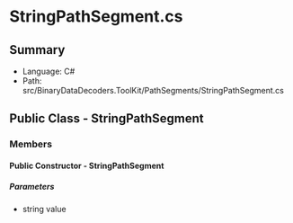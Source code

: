 ﻿# StringPathSegment.cs

## Summary

* Language: C#
* Path: src/BinaryDataDecoders.ToolKit/PathSegments/StringPathSegment.cs

## Public Class - StringPathSegment

### Members

#### Public Constructor - StringPathSegment

#####  Parameters

 - string value 

